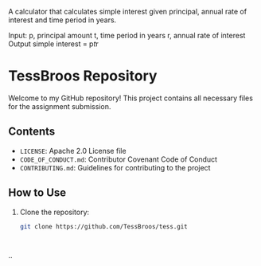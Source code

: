 A calculator that calculates simple interest given principal, annual rate of interest and time period in years.

Input:
   p, principal amount
   t, time period in years
   r, annual rate of interest
Output
   simple interest = p*t*r




   
# TessBroos Repository

Welcome to my GitHub repository! This project contains all necessary files for the assignment submission.

## Contents
- `LICENSE`: Apache 2.0 License file
- `CODE_OF_CONDUCT.md`: Contributor Covenant Code of Conduct
- `CONTRIBUTING.md`: Guidelines for contributing to the project

## How to Use
1. Clone the repository:
   ```bash
   git clone https://github.com/TessBroos/tess.git




..
